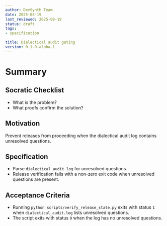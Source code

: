 ```yaml
---
author: DevSynth Team
date: 2025-08-19
last_reviewed: 2025-08-19
status: draft
tags:
- specification

title: Dialectical audit gating
version: 0.1.0-alpha.1
---
```


<!--
Required metadata fields:
- author: document author
- date: creation date
- last_reviewed: last review date
- status: draft | review | published
- tags: search keywords
- title: short descriptive name
- version: specification version
-->

# Summary

## Socratic Checklist
- What is the problem?
- What proofs confirm the solution?

## Motivation

Prevent releases from proceeding when the dialectical audit log contains unresolved questions.

## Specification

- Parse `dialectical_audit.log` for unresolved questions.
- Release verification fails with a non-zero exit code when unresolved questions are present.

## Acceptance Criteria

- Running `python scripts/verify_release_state.py` exits with status `1` when `dialectical_audit.log` lists unresolved questions.
- The script exits with status `0` when the log has no unresolved questions.
